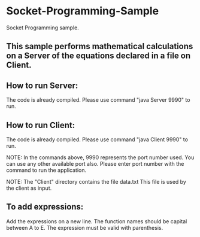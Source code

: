 # Socket-Programming-Sample
Socket Programming sample.

## This sample performs mathematical calculations on a Server of the equations declared in a file on Client.

## How to run Server:
The code is already compiled.
Please use command "java Server 9990" to run.

## How to run Client:
The code is already compiled.
Please use command "java Client 9990" to run.

NOTE: In the commands above, 9990 represents the port number used. 
      You can use any other available port also.
      Please enter port number with the command to run the application.

NOTE: The "Client" directory contains the file data.txt
      This file is used by the client as input.

## To add expressions:
Add the expressions on a new line.
The function names should be capital between A to E.
The expression must be valid with parenthesis.
